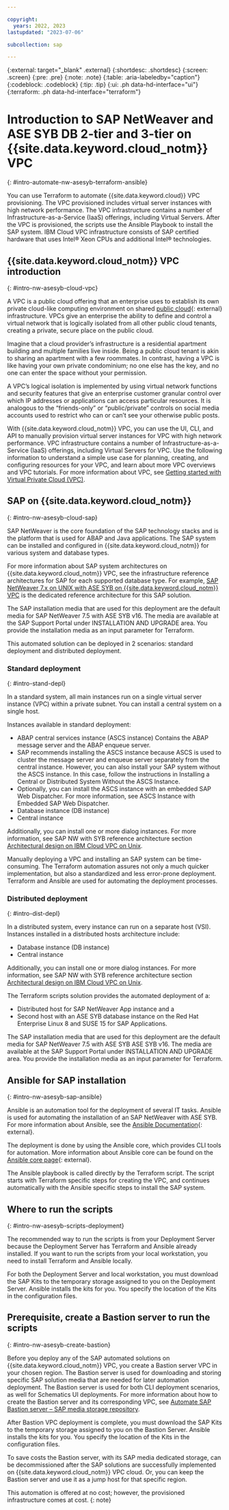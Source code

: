 ```yaml
---

copyright:
  years: 2022, 2023
lastupdated: "2023-07-06"

subcollection: sap

---
```


{:external: target="_blank" .external}
{:shortdesc: .shortdesc}
{:screen: .screen}
{:pre: .pre}
{:note: .note}
{:table: .aria-labeledby="caption"}
{:codeblock: .codeblock}
{:tip: .tip} 
{:ui: .ph data-hd-interface="ui"}
{:terraform: .ph data-hd-interface="terraform"}

# Introduction to SAP NetWeaver and ASE SYB DB 2-tier and 3-tier on {{site.data.keyword.cloud_notm}} VPC 
{: #intro-automate-nw-asesyb-terraform-ansible}

You can use Terraform to automate {{site.data.keyword.cloud}} VPC provisioning. The VPC provisioned includes virtual server instances with high network performance. The VPC infrastructure contains a number of Infrastructure-as-a-Service (IaaS) offerings, including Virtual Servers. After the VPC is provisioned, the scripts use the Ansible Playbook to install the SAP system. IBM Cloud VPC infrastructure consists of SAP certified hardware that uses Intel&reg; Xeon CPUs and additional Intel&reg; technologies.

## {{site.data.keyword.cloud_notm}} VPC introduction
{: #intro-nw-asesyb-cloud-vpc}

A VPC is a public cloud offering that an enterprise uses to establish its own private cloud-like computing environment on shared [public cloud](https://www.ibm.com/cloud/public){: external} infrastructure. VPCs give an enterprise the ability to define and control a virtual network that is logically isolated from all other public cloud tenants, creating a private, secure place on the public cloud.

Imagine that a cloud provider’s infrastructure is a residential apartment building and multiple families live inside. Being a public cloud tenant is akin to sharing an apartment with a few roommates. In contrast, having a VPC is like having your own private condominium; no one else has the key, and no one can enter the space without your permission.

A VPC’s logical isolation is implemented by using virtual network functions and security features that give an enterprise customer granular control over which IP addresses or applications can access particular resources. It is analogous to the “friends-only” or “public/private” controls on social media accounts used to restrict who can or can’t see your otherwise public posts.

With {{site.data.keyword.cloud_notm}} VPC, you can use the UI, CLI, and API to manually provision virtual server instances for VPC with high network performance. VPC infrastructure contains a number of Infrastructure-as-a-Service (IaaS) offerings, including Virtual Servers for VPC. Use the following information to understand a simple use case for planning, creating, and configuring resources for your VPC, and learn about more VPC overviews and VPC tutorials. For more information about VPC, see [Getting started with Virtual Private Cloud (VPC)](/docs/vpc?topic=vpc-getting-started).

## SAP on {{site.data.keyword.cloud_notm}}
{: #intro-nw-asesyb-cloud-sap}

SAP NetWeaver is the core foundation of the SAP technology stacks and is the platform that is used for ABAP and Java applications. The SAP system can be installed and configured in {{site.data.keyword.cloud_notm}} for various system and database types.

For more information about SAP system architectures on {{site.data.keyword.cloud_notm}} VPC, see the infrastructure reference architectures for SAP for each supported database type. For example, [SAP NetWeaver 7.x on UNIX with ASE SYB on {{site.data.keyword.cloud_notm}} VPC](/docs/sap?topic=sap-sap-refarch-nw-sybase) is the dedicated reference architecture for this SAP solution.

The SAP installation media that are used for this deployment are the default media for SAP NetWeaver 7.5 with ASE SYB v16. The media are available at the SAP Support Portal under INSTALLATION AND UPGRADE area. You provide the installation media as an input parameter for Terraform.

This automated solution can be deployed in 2 scenarios: standard deployment and distributed deployment.

### Standard deployment
{: #intro-stand-depl}

In a standard system, all main instances run on a single virtual server instance (VPC) within a private subnet. You can install a central system on a single host.

Instances available in standard deployment:

* ABAP central services instance (ASCS instance) Contains the ABAP message server and the ABAP enqueue server.
* SAP recommends installing the ASCS instance because ASCS is used to cluster the message server and enqueue server separately from the central instance. However, you can also install your SAP system without the ASCS instance. In this case, follow the instructions in Installing a Central or Distributed System Without the ASCS Instance.
* Optionally, you can install the ASCS instance with an embedded SAP Web Dispatcher. For more information, see ASCS Instance with Embedded SAP Web Dispatcher.
* Database instance (DB instance)
* Central instance

Additionally, you can install one or more dialog instances. For more information, see SAP NW with SYB reference architecture section [Architectural design on IBM Cloud VPC on Unix](/docs/sap?topic=sap-sap-refarch-nw-sybase).

Manually deploying a VPC and installing an SAP system can be time-consuming. The Terraform automation assures not only a much quicker implementation, but also a standardized and less error-prone deployment. Terraform and Ansible are used for automating the deployment processes.

### Distributed deployment 
{: #intro-dist-depl}

In a distributed system, every instance can run on a separate host (VSI).
Instances installed in a distributed hosts architecture include:

* Database instance (DB instance)
* Central instance

Additionally, you can install one or more dialog instances. For more information, see SAP NW with SYB reference architecture section [Architectural design on IBM Cloud VPC on Unix](/docs/sap?topic=sap-sap-refarch-nw-sybase).

The Terraform scripts solution provides the automated deployment of a:
* Distributed host for SAP NetWeaver App instance and a 
* Second host with an ASE SYB database instance on the Red Hat Enterprise Linux 8 and SUSE 15 for SAP Applications.

The SAP installation media that are used for this deployment are the default media for SAP NetWeaver 7.5 with ASE SYB ASE SYB v16. The media are available at the SAP Support Portal under INSTALLATION AND UPGRADE area. You provide the installation media as an input parameter for Terraform.

## Ansible for SAP installation
{: #intro-nw-asesyb-sap-ansible}

Ansible is an automation tool for the deployment of several IT tasks. Ansible is used for automating the installation of an SAP NetWeaver with ASE SYB. For more information about Ansible, see the [Ansible Documentation](https://docs.ansible.com/ansible/latest/index.html){: external}.

The deployment is done by using the Ansible core, which provides CLI tools for automation. More information about Ansible core can be found on the [Ansible core page](https://docs.ansible.com/ansible-core/devel/index.html){: external}.

The Ansible playbook is called directly by the Terraform script. The script starts with Terraform specific steps for creating the VPC, and continues automatically with the Ansible specific steps to install the SAP system.

## Where to run the scripts
{: #intro-nw-asesyb-scripts-deployment}

The recommended way to run the scripts is from your Deployment Server because the Deployment Server has Terraform and Ansible already installed. If you want to run the scripts from your local workstation, you need to install Terraform and Ansible locally.

For both the Deployment Server and local workstation, you must download the SAP Kits to the temporary storage assigned to you on the Deployment Server. Ansible installs the kits for you. You specify the location of the Kits in the configuration files.

## Prerequisite, create a Bastion server to run the scripts
{: #intro-nw-asesyb-create-bastion}

Before you deploy any of the SAP automated solutions on {{site.data.keyword.cloud_notm}} VPC, you create a Bastion server VPC in your chosen region. The Bastion server is used for downloading and storing specific SAP solution media that are needed for later automation deployment. The Bastion server is used for both CLI deployment scenarios, as well for Schematics UI deployments. For more information about how to create the Bastion server and its corresponding VPC, see [Automate SAP Bastion server – SAP media storage repository](/docs/sap?topic=sap-sap-bastion-server).

After Bastion VPC deployment is complete, you must download the SAP Kits to the temporary storage assigned to you on the Bastion Server. Ansible installs the kits for you. You specify the location of the Kits in the configuration files.

To save costs the Bastion server, with its SAP media dedicated storage, can be decommissioned after the SAP solutions are successfully implemented on {{site.data.keyword.cloud_notm}} VPC cloud. Or, you can keep the Bastion server and use it as a jump host for that specific region.

This automation is offered at no cost; however, the provisioned infrastructure comes at cost.
{: note}
